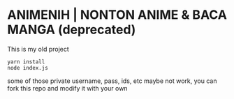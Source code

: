 # ANIMENIH | NONTON ANIME & BACA MANGA (deprecated)


This is my old project

```
yarn install
node index.js
```



some of those private username, pass, ids, etc maybe not work, you can fork this repo and modify it with your own 
